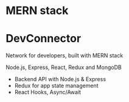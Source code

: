 # MERN stack 
# DevConnector 

Network for developers, built with MERN stack

Node.js, Express, React, Redux and MongoDB

- Backend API with Node.js & Express
- Redux for app state management
- React Hooks, Async/Await 

 



